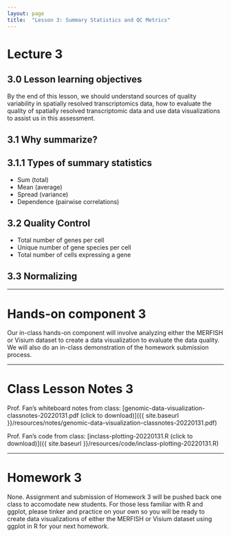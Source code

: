 ```yaml
---
layout: page
title:  "Lesson 3: Summary Statistics and QC Metrics"
---
```


# Lecture 3

## 3.0 Lesson learning objectives

By the end of this lesson, we should understand sources of quality variability in spatially resolved transcriptomics data, how to evaluate the quality of spatially resolved transcriptomic data and use data visualizations to assist us in this assessment. 

## 3.1 Why summarize?

## 3.1.1 Types of summary statistics

- Sum (total)
- Mean (average)
- Spread (variance)
- Dependence (pairwise correlations)

## 3.2 Quality Control 

- Total number of genes per cell
- Unique number of gene species per cell
- Total number of cells expressing a gene

## 3.3 Normalizing

---

# Hands-on component 3

Our in-class hands-on component will involve analyzing either the MERFISH or Visium dataset to create a data visualization to evaluate the data quality. We will also do an in-class demonstration of the homework submission process. 

---

# Class Lesson Notes 3

Prof. Fan’s whiteboard notes from class: [genomic-data-visualization-classnotes-20220131.pdf (click to download)]({{ site.baseurl }}/resources/notes/genomic-data-visualization-classnotes-20220131.pdf)

Prof. Fan’s code from class: [inclass-plotting-20220131.R (click to download)]({{ site.baseurl }}/resources/code/inclass-plotting-20220131.R) 

---

# Homework 3


None. Assignment and submission of Homework 3 will be pushed back one class to accomodate new students. For those less familiar with R and ggplot, please tinker and practice on your own so you will be ready to create data visualizations of either the MERFISH or Visium dataset using ggplot in R for your next homework. 


